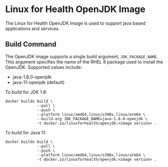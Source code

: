 # Linux for Health OpenJDK Image

The Linux for Health OpenJDK Image is used to support java based applications and services.

## Build Command

The OpenJDK image supports a single build argument, `JDK_PACKAGE_NAME`. This argument specifies the name of the RHEL 8 package
used to install the OpenJDK. Supported values include:
- java-1.8.0-openjdk
- java-11-openjdk (default)

To build for JDK 1.8:
```
docker buildx build \
              --pull \
              --push \
              --platform linux/amd64,linux/s390x,linux/arm64 \
              --build-arg JDK_PACKAGE_NAME=java-1.8.0-openjdk \
              -t docker.io/linuxforhealth/openjdk:<image version> .
```

To build for Java 11:
```
docker buildx build \
              --pull \
              --push \
              --platform linux/amd64,linux/s390x,linux/arm64 \
              -t docker.io/linuxforhealth/openjdk:<image version> .
```
